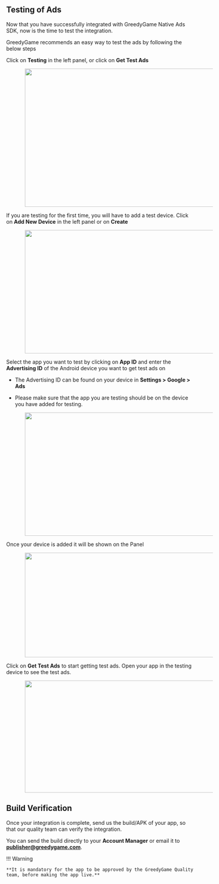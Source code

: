 ## **Testing of Ads**

Now that you have successfully integrated with GreedyGame Native Ads SDK, now is the time to test the integration.

GreedyGame recommends an easy way to test the ads by following the below steps

Click on **Testing** in the left panel, or click on **Get Test Ads**

<img src="/img/new/16a_test_ads.png" alt="" style="margin-left: 50px" width="600" height="370">

If you are testing for the first time, you will have to add a test device. Click on **Add New Device** in the left panel or on **Create**

<img src="/img/new/16b_test_ads.png" alt="" style="margin-left: 50px" width="600" height="330">

Select the app you want to test by clicking on **App ID** and enter the **Advertising ID** of the Android device you want to get test ads on
   
   * The Advertising ID can be found on your device in **Settings > Google > Ads**

   * Please make sure that the app you are testing should be on the device you have added for testing.

<img src="/img/new/16c_test_ads.png" alt="" style="margin-left: 50px" width="600" height="330">

Once your device is added it will be shown on the Panel

<img src="/img/new/16d_test_ads.png" alt="" style="margin-left: 50px" width="600" height="280">

Click on **Get Test Ads** to start getting test ads. Open your app in the testing device to see the test ads.

<img src="/img/new/16e_test_ads.png" alt="" style="margin-left: 50px" width="600" height="300">

## **Build Verification**

Once your integration is complete, send us the build/APK of your app, so that our quality team can verify the integration.

You can send the build directly to your **Account Manager** or email it to **publisher@greedygame.com**.

!!! Warning
    
    **It is mandatory for the app to be approved by the GreedyGame Quality team, before making the app live.**